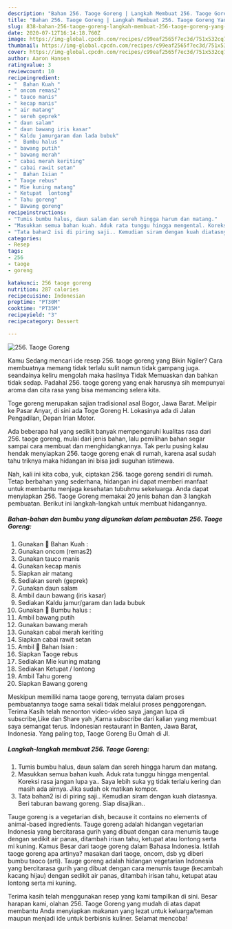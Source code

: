 ```yaml
---
description: "Bahan 256. Taoge Goreng | Langkah Membuat 256. Taoge Goreng Yang Sempurna"
title: "Bahan 256. Taoge Goreng | Langkah Membuat 256. Taoge Goreng Yang Sempurna"
slug: 838-bahan-256-taoge-goreng-langkah-membuat-256-taoge-goreng-yang-sempurna
date: 2020-07-12T16:14:18.760Z
image: https://img-global.cpcdn.com/recipes/c99eaf2565f7ec3d/751x532cq70/256-taoge-goreng-foto-resep-utama.jpg
thumbnail: https://img-global.cpcdn.com/recipes/c99eaf2565f7ec3d/751x532cq70/256-taoge-goreng-foto-resep-utama.jpg
cover: https://img-global.cpcdn.com/recipes/c99eaf2565f7ec3d/751x532cq70/256-taoge-goreng-foto-resep-utama.jpg
author: Aaron Hansen
ratingvalue: 3
reviewcount: 10
recipeingredient:
- "  Bahan Kuah "
- " oncom remas2"
- " tauco manis"
- " kecap manis"
- " air matang"
- " sereh geprek"
- " daun salam"
- " daun bawang iris kasar"
- " Kaldu jamurgaram dan lada bubuk"
- "  Bumbu halus "
- " bawang putih"
- " bawang merah"
- " cabai merah keriting"
- " cabai rawit setan"
- "  Bahan Isian "
- " Taoge rebus"
- " Mie kuning matang"
- " Ketupat  lontong"
- " Tahu goreng"
- " Bawang goreng"
recipeinstructions:
- "Tumis bumbu halus, daun salam dan sereh hingga harum dan matang."
- "Masukkan semua bahan kuah. Aduk rata tunggu hingga mengental. Koreksi rasa jangan lupa ya.. Saya lebih suka yg tidak terlalu kering dan masih ada airnya. Jika sudah ok matikan kompor."
- "Tata bahan2 isi di piring saji.. Kemudian siram dengan kuah diatasnya. Beri taburan bawang goreng. Siap disajikan.."
categories:
- Resep
tags:
- 256
- taoge
- goreng

katakunci: 256 taoge goreng 
nutrition: 287 calories
recipecuisine: Indonesian
preptime: "PT30M"
cooktime: "PT35M"
recipeyield: "3"
recipecategory: Dessert

---
```



![256. Taoge Goreng](https://img-global.cpcdn.com/recipes/c99eaf2565f7ec3d/751x532cq70/256-taoge-goreng-foto-resep-utama.jpg)

Kamu Sedang mencari ide resep 256. taoge goreng yang Bikin Ngiler? Cara membuatnya memang tidak terlalu sulit namun tidak gampang juga. seandainya keliru mengolah maka hasilnya Tidak Memuaskan dan bahkan tidak sedap. Padahal 256. taoge goreng yang enak harusnya sih mempunyai aroma dan cita rasa yang bisa memancing selera kita.

Toge goreng merupakan sajian tradisional asal Bogor, Jawa Barat. Melipir ke Pasar Anyar, di sini ada Toge Goreng H. Lokasinya ada di Jalan Pengadilan, Depan Irian Motor.

Ada beberapa hal yang sedikit banyak mempengaruhi kualitas rasa dari 256. taoge goreng, mulai dari jenis bahan, lalu pemilihan bahan segar sampai cara membuat dan menghidangkannya. Tak perlu pusing kalau hendak menyiapkan 256. taoge goreng enak di rumah, karena asal sudah tahu triknya maka hidangan ini bisa jadi suguhan istimewa.


Nah, kali ini kita coba, yuk, ciptakan 256. taoge goreng sendiri di rumah. Tetap berbahan yang sederhana, hidangan ini dapat memberi manfaat untuk membantu menjaga kesehatan tubuhmu sekeluarga. Anda dapat menyiapkan 256. Taoge Goreng memakai 20 jenis bahan dan 3 langkah pembuatan. Berikut ini langkah-langkah untuk membuat hidangannya.

<!--inarticleads1-->

##### Bahan-bahan dan bumbu yang digunakan dalam pembuatan 256. Taoge Goreng:

1. Gunakan  💮 Bahan Kuah :
1. Gunakan  oncom (remas2)
1. Gunakan  tauco manis
1. Gunakan  kecap manis
1. Siapkan  air matang
1. Sediakan  sereh (geprek)
1. Gunakan  daun salam
1. Ambil  daun bawang (iris kasar)
1. Sediakan  Kaldu jamur/garam dan lada bubuk
1. Gunakan  💮 Bumbu halus :
1. Ambil  bawang putih
1. Gunakan  bawang merah
1. Gunakan  cabai merah keriting
1. Siapkan  cabai rawit setan
1. Ambil  💮 Bahan Isian :
1. Siapkan  Taoge rebus
1. Sediakan  Mie kuning matang
1. Sediakan  Ketupat / lontong
1. Ambil  Tahu goreng
1. Siapkan  Bawang goreng


Meskipun memiliki nama taoge goreng, ternyata dalam proses pembuatannya taoge sama sekali tidak melalui proses penggorengan. Terima Kasih telah menonton video-video saya ,jangan lupa di subscribe,Like dan Share yah ,Karna subscribe dari kalian yang membuat saya semangat terus. Indonesian restaurant in Banten, Jawa Barat, Indonesia. Yang paling top, Taoge Goreng Bu Omah di Jl. 

<!--inarticleads2-->

##### Langkah-langkah membuat 256. Taoge Goreng:

1. Tumis bumbu halus, daun salam dan sereh hingga harum dan matang.
1. Masukkan semua bahan kuah. Aduk rata tunggu hingga mengental. Koreksi rasa jangan lupa ya.. Saya lebih suka yg tidak terlalu kering dan masih ada airnya. Jika sudah ok matikan kompor.
1. Tata bahan2 isi di piring saji.. Kemudian siram dengan kuah diatasnya. Beri taburan bawang goreng. Siap disajikan..


Tauge goreng is a vegetarian dish, because it contains no elements of animal-based ingredients. Tauge goreng adalah hidangan vegetarian Indonesia yang bercitarasa gurih yang dibuat dengan cara menumis tauge dengan sedikit air panas, ditambah irisan tahu, ketupat atau lontong serta mi kuning. Kamus Besar dari taoge goreng dalam Bahasa Indonesia. Istilah taoge goreng apa artinya? masakan dari taoge, oncom, dsb yg diberi bumbu taoco (arti). Tauge goreng adalah hidangan vegetarian Indonesia yang bercitarasa gurih yang dibuat dengan cara menumis tauge (kecambah kacang hijau) dengan sedikit air panas, ditambah irisan tahu, ketupat atau lontong serta mi kuning. 

Terima kasih telah menggunakan resep yang kami tampilkan di sini. Besar harapan kami, olahan 256. Taoge Goreng yang mudah di atas dapat membantu Anda menyiapkan makanan yang lezat untuk keluarga/teman maupun menjadi ide untuk berbisnis kuliner. Selamat mencoba!
